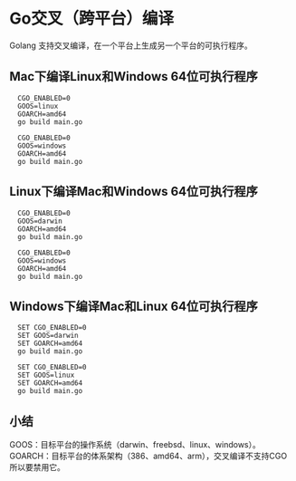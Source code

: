 # Go交叉（跨平台）编译

Golang 支持交叉编译，在一个平台上生成另一个平台的可执行程序。

## Mac下编译Linux和Windows 64位可执行程序
```shell script
  CGO_ENABLED=0 
  GOOS=linux 
  GOARCH=amd64 
  go build main.go
  ​
  CGO_ENABLED=0 
  GOOS=windows 
  GOARCH=amd64 
  go build main.go
```

## Linux下编译Mac和Windows 64位可执行程序
```shell script
  CGO_ENABLED=0 
  GOOS=darwin 
  GOARCH=amd64 
  go build main.go
  ​
  CGO_ENABLED=0 
  GOOS=windows 
  GOARCH=amd64 
  go build main.go
```

## Windows下编译Mac和Linux 64位可执行程序
```shell script
  SET CGO_ENABLED=0
  SET GOOS=darwin
  SET GOARCH=amd64
  go build main.go
  ​
  SET CGO_ENABLED=0
  SET GOOS=linux
  SET GOARCH=amd64
  go build main.go
```

## 小结
GOOS：目标平台的操作系统（darwin、freebsd、linux、windows）。
GOARCH：目标平台的体系架构（386、amd64、arm），交叉编译不支持CGO所以要禁用它。